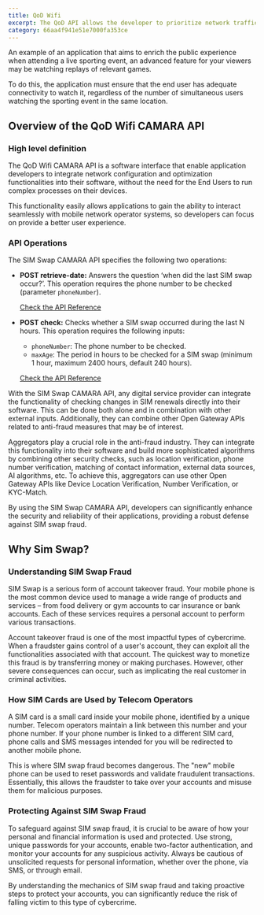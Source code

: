 ```yaml
---
title: QoD Wifi
excerpt: The QoD API allows the developer to prioritize network traffic on certain devices on demand.
category: 66aa4f941e51e7000fa353ce
---
```


An example of an application that aims to enrich the public experience when attending a live sporting event, an advanced feature for your viewers may be watching replays of relevant games. 

To do this, the application must ensure that the end user has adequate connectivity to watch it, regardless of the
number of simultaneous users watching the sporting event in the same location. 

## Overview of the QoD Wifi CAMARA API

### High level definition

The QoD Wifi CAMARA API is a software interface that enable application developers to integrate network configuration and optimization functionalities into their software, without the need for the End Users to run complex processes on their devices.

This functionality easily allows applications to gain the ability to interact seamlessly with mobile network operator systems, so developers can focus on provide a better user experience.

### API Operations

The SIM Swap CAMARA API specifies the following two operations:

- **POST retrieve-date:** Answers the question ‘when did the last SIM swap occur?’. This operation requires the phone number to be checked (parameter `phoneNumber`).

  [Check the API Reference](/reference/retrievesimswapdate)

- **POST check:** Checks whether a SIM swap occurred during the last N hours. This operation requires the following inputs:
  - `phoneNumber`: The phone number to be checked.
  - `maxAge`: The period in hours to be checked for a SIM swap (minimum 1 hour, maximum 2400 hours, default 240 hours).

  [Check the API Reference](/reference/checksimswap)

With the SIM Swap CAMARA API, any digital service provider can integrate the functionality of checking changes in SIM renewals directly into their software. This can be done both alone and in combination with other external inputs. Additionally, they can combine other Open Gateway APIs related to anti-fraud measures that may be of interest.

Aggregators play a crucial role in the anti-fraud industry. They can integrate this functionality into their software and build more sophisticated algorithms by combining other security checks, such as location verification, phone number verification, matching of contact information, external data sources, AI algorithms, etc. To achieve this, aggregators can use other Open Gateway APIs like Device Location Verification, Number Verification, or KYC-Match.

By using the SIM Swap CAMARA API, developers can significantly enhance the security and reliability of their applications, providing a robust defense against SIM swap fraud.

## Why Sim Swap?

### Understanding SIM Swap Fraud

SIM Swap is a serious form of account takeover fraud. Your mobile phone is the most common device used to manage a wide range of products and services – from food delivery or gym accounts to car insurance or bank accounts. Each of these services requires a personal account to perform various transactions.

Account takeover fraud is one of the most impactful types of cybercrime. When a fraudster gains control of a user's account, they can exploit all the functionalities associated with that account. The quickest way to monetize this fraud is by transferring money or making purchases. However, other severe consequences can occur, such as implicating the real customer in criminal activities.

### How SIM Cards are Used by Telecom Operators

A SIM card is a small card inside your mobile phone, identified by a unique number. Telecom operators maintain a link between this number and your phone number. If your phone number is linked to a different SIM card, phone calls and SMS messages intended for you will be redirected to another mobile phone.

This is where SIM swap fraud becomes dangerous. The "new" mobile phone can be used to reset passwords and validate fraudulent transactions. Essentially, this allows the fraudster to take over your accounts and misuse them for malicious purposes.

### Protecting Against SIM Swap Fraud

To safeguard against SIM swap fraud, it is crucial to be aware of how your personal and financial information is used and protected. Use strong, unique passwords for your accounts, enable two-factor authentication, and monitor your accounts for any suspicious activity. Always be cautious of unsolicited requests for personal information, whether over the phone, via SMS, or through email.

By understanding the mechanics of SIM swap fraud and taking proactive steps to protect your accounts, you can significantly reduce the risk of falling victim to this type of cybercrime.

